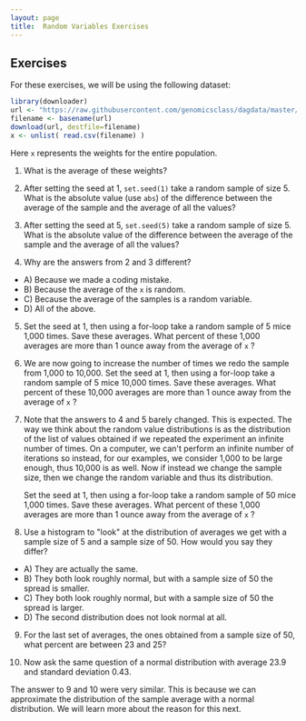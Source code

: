 ```yaml
---
layout: page
title:  Random Variables Exercises
---
```


## Exercises

For these exercises, we will be using the following dataset:


```r
library(downloader) 
url <- "https://raw.githubusercontent.com/genomicsclass/dagdata/master/inst/extdata/femaleControlsPopulation.csv"
filename <- basename(url)
download(url, destfile=filename)
x <- unlist( read.csv(filename) )
```

Here `x` represents the weights for the entire population.

1. What is the average of these weights?



2. After setting the seed at 1, `set.seed(1)` take a random sample of size 5. What is the absolute value (use `abs`) of the difference between the average of the sample and the average of all the values?




3. After setting the seed at 5, `set.seed(5)` take a random sample of size 5. What is the absolute value of the difference between the average of the sample and the average of all the values?




4. Why are the answers from 2 and 3 different?
  - A) Because we made a coding mistake.
  - B) Because the average of the `x` is random.
  - C) Because the average of the samples is a random variable.
  - D) All of the above.



  
5. Set the seed at 1, then using a for-loop take a random sample of 5 mice 1,000 times. Save these averages. What percent of these 1,000 averages are more than 1 ounce away from the average of `x` ?



6. We are now going to increase the number of times we redo the sample from 1,000 to 10,000. Set the seed at 1, then using a for-loop take a random sample of 5 mice 10,000 times. Save these averages. What percent of these 10,000 averages are more than 1 ounce away from the average of `x` ?



7. Note that the answers to 4 and 5 barely changed. This is expected. The way we think about the random value distributions is as the distribution of the list of values obtained if we repeated the experiment an infinite number of times. On a computer, we can't perform an infinite number of iterations so instead, for our examples, we consider 1,000 to be large enough, thus 10,000 is as well. Now if instead we change the sample size, then we change the random variable and thus its distribution. 

    Set the seed at 1, then using a for-loop take a random sample of 50 mice 1,000 times. Save these averages. What percent of these 1,000 averages are more than 1 ounce away from the average of `x` ?



8. Use a histogram to "look" at the distribution of averages we get with a sample size of 5 and a sample size of 50. How would you say they differ?
  - A) They are actually the same.
  - B) They both look roughly normal, but with a sample size of 50 the spread is smaller.
  - C) They both look roughly normal, but with a sample size of 50 the spread is larger.
  - D) The second distribution does not look normal at all.



9. For the last set of averages, the ones obtained from a sample size of 50, what percent are between 23 and 25?



10. Now ask the same question of a normal distribution with average 23.9 and standard deviation 0.43.


The answer to 9 and 10 were very similar. This is because we can approximate the distribution of the sample average with a normal distribution. We will learn more about the reason for this next. 



